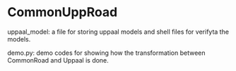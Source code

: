 # CommonUppRoad
uppaal_model: a file for storing uppaal models and shell files for verifyta the models.

demo.py: demo codes for showing how the transformation between CommonRoad and Uppaal is done.

